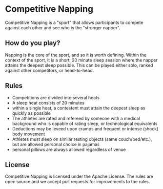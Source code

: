 # Competitive Napping
Competitive Napping is a "sport" that allows participants to compete against each other and see who is the "stronger napper".

## How do you play?
Napping is the core of the sport, and so it is worth defining. Within the context of the sport, it is a short, 20 minute sleep session where the napper attains the deepest sleep possible. This can be played either solo, ranked against other competitors, or head-to-head.

## Rules
* Competitions are divided into several heats
* A sleep heat consists of 20 minutes
* within a single heat, a contestent must attain the deepest sleep as quickly as possible
* The athletes are rated and refereed by someone with a medical background who is capable of rating sleep, or technological equivalents
* Deductions may be leveed upon cramps and frequent or intense (shock) body movement
* Athletes must sleep on similar resting objects (same couch/bed/etc.), but are allowed personal choice in pajamas
* personal pillows are always allowed regardless of venue

## License
Competitive Napping is licensed under the Apache License. The rules are open source and we accept pull requests for improvements to the rules. 
